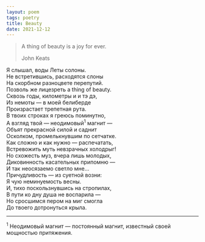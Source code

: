 ```yaml
---
layout: poem
tags: poetry
title: Beauty
date: 2021-12-12
---
```


> A thing of beauty is a joy for ever.
>
> <footer>John Keats</footer>

Я слышал, воды Леты солоны.<br>
Не встретившись, расходятся слоны<br>
На скорбном разноцвете перепутий.<br>
Позволь же лицезреть a thing of beauty.<br>
Сквозь годы, километры и и тэ дэ,<br>
Из немоты — в моей белиберде<br>
Произрастает трепетная рута.<br>
В твоих строках я греюсь поминутно,<br>
А взгляд твой — неодимовый<sup>1</sup> магнит —<br>
Объят прекрасной силой и саднит<br>
Осколком, промелькнувшим по сетчатке.<br>
Как сложно и как нужно — распечатать,<br>
Встревожить муть невзрачных холодрыг!<br>
Но схожесть муз, вчера лишь молодых,<br>
Диковинность касательных припомню —<br>
И так неосязаемо светло мне...<br>
Причудливость — из суетной возни:<br>
Я чую неминуемость весны.<br>
И, тихо поскользнувшись на стропилах,<br>
В пути ко дну душа не воспарила —<br>
Но сросшимся пером на миг смогла<br>
До твоего дотронуться крыла.

---

<sup>1</sup> Неодимовый магнит — постоянный магнит, известный своей мощностью притяжения.
